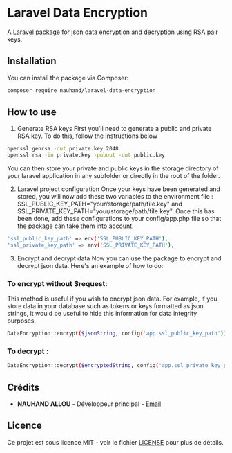 # Laravel Data Encryption

A Laravel package for json data encryption and decryption using RSA pair keys.

## Installation

You can install the package via Composer:

```bash
composer require nauhand/laravel-data-encryption
```
## How to use

1. Generate RSA keys
First you'll need to generate a public and private RSA key. To do this, follow the instructions below

```bash
openssl genrsa -out private.key 2048
openssl rsa -in private.key -pubout -out public.key
```
You can then store your private and public keys in the storage directory of your laravel application in any subfolder or directly in the root of the folder.

2. Laravel project configuration
Once your keys have been generated and stored, you will now add these two variables to the environment file : SSL_PUBLIC_KEY_PATH="your/storage/path/file.key" and SSL_PRIVATE_KEY_PATH="your/storage/path/file.key". Once this has been done, add these configurations to your config/app.php file so that the package can take them into account.

```bash
'ssl_public_key_path' => env('SSL_PUBLIC_KEY_PATH'),
'ssl_private_key_path' => env('SSL_PRIVATE_KEY_PATH'),
```

3. Encrypt and decrypt data
Now you can use the package to encrypt and decrypt json data. Here's an example of how to do:

### To encrypt without $request: 

This method is useful if you wish to encrypt json data. For example, if you store data in your database such as tokens or keys formatted as json strings, it would be useful to hide this information for data integrity purposes.

```bash
DataEncryption::encrypt($jsonString, config('app.ssl_public_key_path'));
```

### To decrypt : 

```bash
DataEncryption::decrypt($encryptedString, config('app.ssl_private_key_path'));
```
## Crédits

- **NAUHAND ALLOU** - Développeur principal - [Email](mailto:olivier.nauhand@gmail.com)

## Licence

Ce projet est sous licence MIT - voir le fichier [LICENSE](LICENSE) pour plus de détails.
